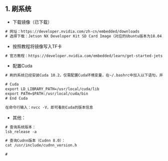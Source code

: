 ## 1. 刷系统

* 下载镜像（已下载）
```html
# 网址：https://developer.nvidia.com/zh-cn/embedded/downloads
# 选择下载：Jetson NX Developer Kit SD Card Image（对应的Ubuntu版本为18.04.05）
```

* 按照教程将镜像写入TF卡
```html
# 官方教程：https://developer.nvidia.com/embedded/learn/get-started-jetson-xavier-nx-devkit#write
```

* 配置Cuda
```html
# 刷的系统已经安装Cuda 10.2，仅需配置Cuda环境变量，在~/.bashrc中加入以下语句，并重启Terminal

# Cuda
export LD_LIBRARY_PATH=/usr/local/cuda/lib
export PATH=$PATH:/usr/local/cuda/bin
# End Cuda

在命令行输入：nvcc -V，即可看到Cuda的版本信息
```

* 其他：
```html
# 查询系统版本：
lsb_release -a

# 查询Cudnn版本（Cudnn 8.0）：
cat /usr/include/cudnn_version.h

# 
```
